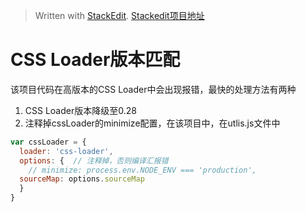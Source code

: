 


> Written with [StackEdit](https://stackedit.io/).
> [Stackedit项目地址](https://github.com/benweet/stackedit.git)
# CSS Loader版本匹配
该项目代码在高版本的CSS Loader中会出现报错，最快的处理方法有两种
1. CSS Loader版本降级至0.28
2. 注释掉cssLoader的minimize配置，在该项目中，在utlis.js文件中
```javascript
var cssLoader = {  
  loader: 'css-loader',  
  options: {  // 注释掉，否则编译汇报错
    // minimize: process.env.NODE_ENV === 'production',  
  sourceMap: options.sourceMap  
  }  
}
```
<!--stackedit_data:
eyJoaXN0b3J5IjpbLTI0MTMzNzQyXX0=
-->